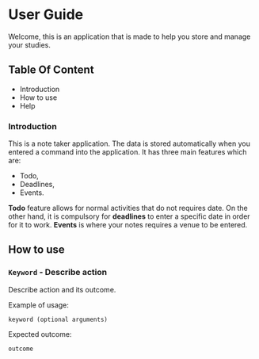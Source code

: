 # User Guide
Welcome, this is an application that is made to help you store and manage your studies.
## Table Of Content 
* Introduction
* How to use
* Help

### Introduction
This is a note taker application. The data is stored automatically when you entered a command into the application. 
It has three main features which are: 

* Todo, 
* Deadlines, 
* Events.

**Todo** feature allows for normal activities that do not requires date. On the other hand, it is compulsory for 
**deadlines** to enter a specific date in order for it to work. 
**Events** is where your notes requires a venue to be entered.

## How to use

### `Keyword` - Describe action

Describe action and its outcome.

Example of usage: 

`keyword (optional arguments)`

Expected outcome:

`outcome`
